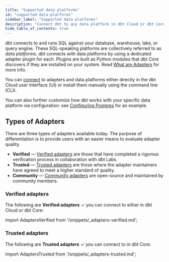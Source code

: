 ```yaml
---
title: "Supported data platforms"
id: "supported-data-platforms"
sidebar_label: "Supported data platforms"
description: "Connect dbt to any data platform in dbt Cloud or dbt Core, using a dedicated adapter plugin"
hide_table_of_contents: true
---
```


dbt connects to and runs SQL against your database, warehouse, lake, or query engine. These SQL-speaking platforms are collectively referred to as _data platforms_. dbt connects with data platforms by using a dedicated adapter plugin for each. Plugins are built as Python modules that dbt Core discovers if they are installed on your system. Read [What are Adapters](/guides/dbt-ecosystem/adapter-development/1-what-are-adapters) for more info.

You can [connect](/docs/connect-adapters) to adapters and data platforms either directly in the dbt Cloud user interface (UI) or install them manually using the command line (CLI).

You can also further customize how dbt works with your specific data platform via configuration: see [Configuring Postgres](/reference/resource-configs/postgres-configs) for an example.

## Types of Adapters

There are three types of adapters available today. The purpose of differentiation is to provide users with an easier means to evaluate adapter quality.

- **Verified** &mdash; [Verified adapters](verified-adapters) are those that have completed a rigorous verification process in collaboration with dbt Labs.
- **Trusted** &mdash; [Trusted adapters](trusted-adapters) are those where the adapter maintainers have agreed to meet a higher standard of quality.
- **Community** &mdash; [Community adapters](community-adapters) are open-source and maintained by community members. 

### Verified adapters

The following are **Verified adapters** ✓ you can connect to either in dbt Cloud or dbt Core:

import AdaptersVerified from '/snippets/_adapters-verified.md';

<AdaptersVerified />

### Trusted adapters

The following are **Trusted adapters** ✓ you can connect to in dbt Core:

import AdaptersTrusted from '/snippets/_adapters-trusted.md';

<AdaptersTrusted />
